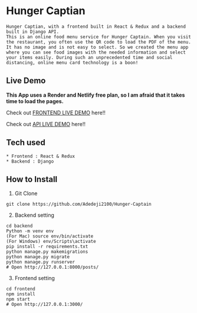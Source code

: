 # Hunger Captian

```
Hunger Captian, with a frontend built in React & Redux and a backend built in Django API.
This is an online food menu service for Hunger Captain. When you visit the restaurant, you often use the QR code to load the PDF of the menu. It has no image and is not easy to select. So we created the menu app where you can see food images with the needed information and select your items easily. During such an unprecedented time and social distancing, online menu card technology is a boon!
```

## Live Demo

**This App uses a Render and Netlify free plan, so I am afraid that it takes time to load the pages.**

Check out [FRONTEND LIVE DEMO](https://marzia-hunger-captian.netlify.app/) here!!

Check out [API LIVE DEMO](https://hunger-captain-backend-o5qw.onrender.com/) here!!

## Tech used

```
* Frontend : React & Redux
* Backend : Django
```

## How to Install

1. Git Clone 

```
git clone https://github.com/Adedeji2100/Hunger-Captain
```

2. Backend setting

```
cd backend
Python -m venv env
(For Mac) source env/bin/activate
(For Windows) env/Scripts\activate
pip install -r requirements.txt
python manage.py makemigrations
python manage.py migrate
python manage.py runserver
# Open http://127.0.0.1:8000/posts/
```

3. Frontend setting

```
cd frontend
npm install
npm start
# Open http://127.0.0.1:3000/
```
